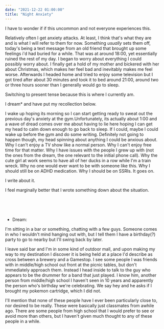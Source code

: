 ```yaml
---
date: "2021-12-22 01:00:00"
title: "Night Anxiety"
---
```


I have to wonder if if this uncommon and not everyone experiences this. 

Relatively often I get anxiety attacks. At least, I think that's what they are and is what I will refer to them for now. Something _usually_ sets them off, today's being a text message from an old friend that brought up some feelings i'd had buried for a while. That was at around 18:00, yet essentially ruined the rest of my day. I began to worry about everything I could possibly worry about. I finally get a hold of my mother and bickered with her about Christmas, which makes her feel bad and inevitably makes me feel worse. Afterwards I headed home and tried to enjoy some television but I got tired after about 30 minutes and took it to bed around 21:00, around two or three hours sooner than I generally would go to sleep.

Switching to present tense because this is where I currently am. 

I dream* and have put my recollection below. 

I wake up hoping its morning so I can start getting ready to sweat out the previous day's anxiety at the gym.Unfortunately, its actually about 1:00 and a wave of dread comes over me about having to lie here hoping I can get my head to calm down enough to go back to sleep. If I could, maybe I could wake up before the gym and do some writing. Definitely not going to happen though, my head spinning about anything I could be anxious about. Why I can't enjoy a TV show like a normal person. Why I can't enjoy free time for that matter. Why I have issues with the people I grew up with (not the ones from the dream, the one relevant to the initial phone call). Why the cute girl at work seems to have all of her ducks in a row while I'm a train wreck. Why no one would ever want to be with someone like this. Why I should still be on ADHD medication. Why I should be on SSRIs. It goes on.

I write about it. 

I feel marginally better that I wrote something down about the situation. 

<br>
<br>
<br>


* Dream:

I'm sitting in a bar or something, chatting with a few guys. Someone comes in who I wouldn't mind hanging out with, but I tell them I have a birthday(?) party to go to nearby but I'll swing back by later. 

I leave said bar and I'm in some kind of outdoor mall, and upon making my way to my destination I discover it is being held at a place I'd describe as cross between a brewery and a Gamestop. I see some people I was friends with in middle/high school out front at the picnic tables, but don't immediately approach them. Instead I head inside to talk to the guy who appears to be the drummer for a band that just played. I know him, another person from middle/high school I haven't seen in 10 years and apparently the person who's birthday we're celebrating. We say hey and he asks if I brought my pokemon cartridge, which I did not.

I'll mention that none of these people have I ever been particularly close to, nor desired to be really. These were basically just classmates from awhile ago. There are some people from high school that I would prefer to see or avoid more than others, but I haven't given much thought to any of these people in a while. 
